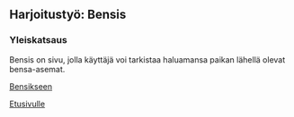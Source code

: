 
## Harjoitustyö: Bensis

### Yleiskatsaus

Bensis on sivu, jolla käyttäjä voi tarkistaa haluamansa paikan lähellä olevat bensa-asemat.

[Bensikseen](Harjoitustyo/dist/index.html)

[Etusivulle](index.md)
